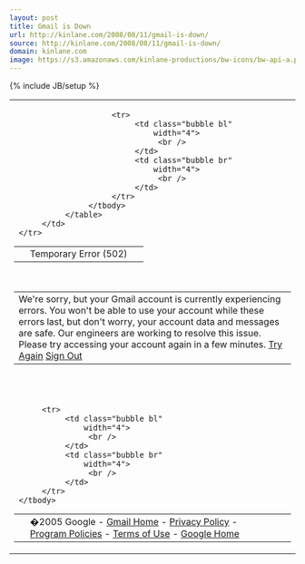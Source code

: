 ```yaml
---
layout: post
title: Gmail is Down
url: http://kinlane.com/2008/08/11/gmail-is-down/
source: http://kinlane.com/2008/08/11/gmail-is-down/
domain: kinlane.com
image: https://s3.amazonaws.com/kinlane-productions/bw-icons/bw-api-a.png
---
```

{% include JB/setup %}<table>
     <tr>
          <td nowrap="nowrap">
               <table class="c2"
                      align="center"
                      cellpadding="0"
                      cellspacing="0"
                      width="100%">
                    <tbody>
                         <tr>
                              <td class="bubble tl"
                                  width="4">
                                   <br />
                              </td>
                              <td class="bubble c1"
                                  rowspan="2">
                                   Temporary Error (502)
                              </td>
                              <td class="bubble tr"
                                  width="4">
                                   <br />
                              </td>
                         </tr>

                         <tr>
                              <td class="bubble bl"
                                  width="4">
                                   <br />
                              </td>
                              <td class="bubble br"
                                  width="4">
                                   <br />
                              </td>
                         </tr>
                    </tbody>
               </table>
          </td>
     </tr>
</table>

<p>
     <br />
</p>

<table align="center"
       border="0"
       cellpadding="5"
       cellspacing="0"
       width="94%">
     <tbody>
          <tr valign="top">
               <td>
                    <span class="c3">We're sorry, but your Gmail account is currently experiencing errors. You won't be able to use your account while these errors last, but don't worry, your account data and messages are safe. Our engineers are working to resolve this issue.</span> <span class="c3">Please try accessing your account again in a few minutes.</span> <span class="c3"><a target="_top"
                       href="http://mail.google.com/">Try Again</a> <a target="_top"
                       href="http://mail.google.com/?logout">Sign Out</a></span>
               </td>
          </tr>
     </tbody>
</table>

<p>
     <br />
     <br />
</p>

<table class="c2"
       align="center"
       cellpadding="3"
       cellspacing="0"
       width="95%">
     <tbody>
          <tr>
               <td class="bubble tl"
                   width="4">
                    <br />
               </td>
               <td class="bubble c5"
                   rowspan="2">
                    <span class="c4">�2005 Google - <a target="_top"
                       href="http://mail.google.com/">Gmail Home</a> - <a target="_top"
                       href="http://mail.google.com/mail/help/privacy.html">Privacy Policy</a> - <a target="_top"
                       href="http://mail.google.com/mail/help/program_policies.html">Program Policies</a> - <a target="_top"
                       href="http://mail.google.com/mail/help/terms_of_use.html">Terms of Use</a> <span class="c4">- <a target="_top"
                       href="http://www.google.com/">Google Home</a></span></span>
               </td>
               <td class="bubble tr"
                   width="4">
                    <br />
               </td>
          </tr>

          <tr>
               <td class="bubble bl"
                   width="4">
                    <br />
               </td>
               <td class="bubble br"
                   width="4">
                    <br />
               </td>
          </tr>
     </tbody>
</table>